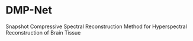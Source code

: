 # DMP-Net
Snapshot Compressive Spectral Reconstruction Method for Hyperspectral Reconstruction of Brain Tissue
